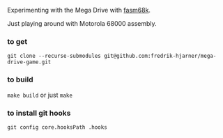 Experimenting with the Mega Drive with [fasm68k](https://github.com/fredrik-hjarner/fasm68k).

Just playing around with Motorola 68000 assembly.

### to get

`git clone --recurse-submodules git@github.com:fredrik-hjarner/mega-drive-game.git`

### to build

`make build` or just `make`

### to install git hooks

`git config core.hooksPath .hooks`
